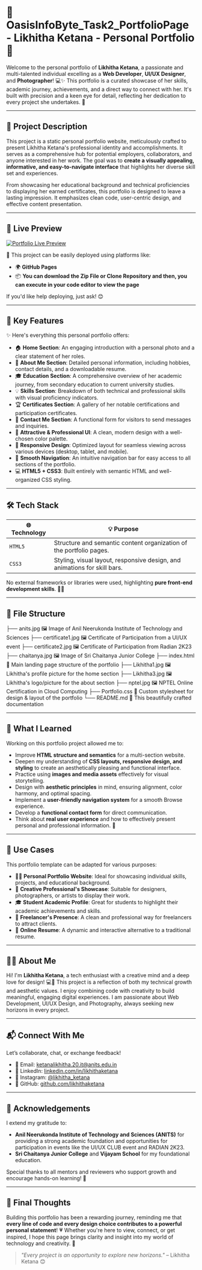 # 🌟 OasisInfoByte_Task2_PortfolioPage - Likhitha Ketana - Personal Portfolio 🌟

Welcome to the personal portfolio of **Likhitha Ketana**, a passionate and multi-talented individual excelling as a **Web Developer**, **UI/UX Designer**, and **Photographer**! 💻✨ This portfolio is a curated showcase of her skills, academic journey, achievements, and a direct way to connect with her. It's built with precision and a keen eye for detail, reflecting her dedication to every project she undertakes. 💖

---

## 📌 Project Description

This project is a static personal portfolio website, meticulously crafted to present Likhitha Ketana's professional identity and accomplishments. It serves as a comprehensive hub for potential employers, collaborators, and anyone interested in her work. The goal was to **create a visually appealing, informative, and easy-to-navigate interface** that highlights her diverse skill set and experiences.

From showcasing her educational background and technical proficiencies to displaying her earned certificates, this portfolio is designed to leave a lasting impression. It emphasizes clean code, user-centric design, and effective content presentation.

---

## 👀 Live Preview

[![Portfolio Live Preview](https://image.thum.io/get/width/1024/crop/768/noanimate/https://likhithaketana.github.io/OasisInfoByte_Task2_PortfolioPage/)](https://likhithaketana.github.io/OasisInfoByte_Task2_PortfolioPage/)

🚀 This project can be easily deployed using platforms like:

- 🌍 **GitHub Pages**
- 📦 **You can download the Zip File or Clone Repository and then, you can execute in your code editor to view the page**

If you'd like help deploying, just ask! 😊

---

## 🌟 Key Features

✨ Here's everything this personal portfolio offers:

- 🏠 **Home Section**: An engaging introduction with a personal photo and a clear statement of her roles.
- 👤 **About Me Section**: Detailed personal information, including hobbies, contact details, and a downloadable resume.
- 🎓 **Education Section**: A comprehensive overview of her academic journey, from secondary education to current university studies.
- 💡 **Skills Section**: Breakdown of both technical and professional skills with visual proficiency indicators.
- 🏆 **Certificates Section**: A gallery of her notable certifications and participation certificates.
- 📧 **Contact Me Section**: A functional form for visitors to send messages and inquiries.
- 🎨 **Attractive & Professional UI**: A clean, modern design with a well-chosen color palette.
- 📱 **Responsive Design**: Optimized layout for seamless viewing across various devices (desktop, tablet, and mobile).
- 🧭 **Smooth Navigation**: An intuitive navigation bar for easy access to all sections of the portfolio.
- 💻 **HTML5 + CSS3**: Built entirely with semantic HTML and well-organized CSS styling.

---

## 🛠️ Tech Stack

| 🌐 Technology | 💡 Purpose |
|---------------|------------|
| `HTML5` | Structure and semantic content organization of the portfolio pages. |
| `CSS3` | Styling, visual layout, responsive design, and animations for skill bars. |

No external frameworks or libraries were used, highlighting **pure front-end development skills**. 🧠✨

---

## 📂 File Structure

├── anits.jpg               🖼️ Image of Anil Neerukonda Institute of Technology and Sciences
├── certificate1.jpg        🖼️ Certificate of Participation from a UI/UX event
├── certificate2.jpg        🖼️ Certificate of Participation from Radian 2K23
├── chaitanya.jpg           🖼️ Image of Sri Chaitanya Junior College
├── index.html              📄 Main landing page structure of the portfolio
├── Likhitha1.jpg           🖼️ Likhitha's profile picture for the home section
├── Likhitha3.jpg           🖼️ Likhitha's logo/picture for the about section
├── nptel.jpg               🖼️ NPTEL Online Certification in Cloud Computing
├── Portfolio.css           🎨 Custom stylesheet for design & layout of the portfolio
└── README.md               📘 This beautifully crafted documentation

---

## 🧠 What I Learned

Working on this portfolio project allowed me to:

- Improve **HTML structure and semantics** for a multi-section website.
- Deepen my understanding of **CSS layouts, responsive design, and styling** to create an aesthetically pleasing and functional interface.
- Practice using **images and media assets** effectively for visual storytelling.
- Design with **aesthetic principles** in mind, ensuring alignment, color harmony, and optimal spacing.
- Implement a **user-friendly navigation system** for a smooth Browse experience.
- Develop a **functional contact form** for direct communication.
- Think about **real user experience** and how to effectively present personal and professional information. 🎯

---

## 🎯 Use Cases

This portfolio template can be adapted for various purposes:

- 👩‍💻 **Personal Portfolio Website**: Ideal for showcasing individual skills, projects, and educational background.
- 🎨 **Creative Professional's Showcase**: Suitable for designers, photographers, or artists to display their work.
- 🎓 **Student Academic Profile**: Great for students to highlight their academic achievements and skills.
- 🤝 **Freelancer's Presence**: A clean and professional way for freelancers to attract clients.
- 📄 **Online Resume**: A dynamic and interactive alternative to a traditional resume.

---

## 🙋‍♀️ About Me

Hi! I'm **Likhitha Ketana**, a tech enthusiast with a creative mind and a deep love for design! 💻💖 This project is a reflection of both my technical growth and aesthetic values. I enjoy combining code with creativity to build meaningful, engaging digital experiences. I am passionate about Web Development, UI/UX Design, and Photography, always seeking new horizons in every project.

---

## 📬 Connect With Me

Let’s collaborate, chat, or exchange feedback!

- 💌 Email: [ketanalikhitha.20.it@anits.edu.in](mailto:ketanalikhitha.20.it@anits.edu.in)
- 💼 LinkedIn: [linkedin.com/in/likhithaketana](https://linkedin.com)
- 🌸 Instagram: [@likhitha_ketana](https://instagram.com)
- 🐙 GitHub: [github.com/likhithaketana](https://github.com/likhithaketana)

---

## 🙏 Acknowledgements

I extend my gratitude to:

- **Anil Neerukonda Institute of Technology and Sciences (ANITS)** for providing a strong academic foundation and opportunities for participation in events like the UI/UX CLUB event and RADIAN 2K23.
- **Sri Chaitanya Junior College** and **Vijayam School** for my foundational education.

Special thanks to all mentors and reviewers who support growth and encourage hands-on learning! 🌟

---

## 💖 Final Thoughts

Building this portfolio has been a rewarding journey, reminding me that **every line of code and every design choice contributes to a powerful personal statement**! 💗 Whether you're here to view, connect, or get inspired, I hope this page brings clarity and insight into my world of technology and creativity. 🌟

> _"Every project is an opportunity to explore new horizons."_ – Likhitha Ketana 😊
